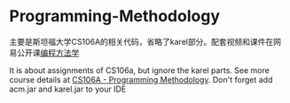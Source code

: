 # Programming-Methodology
主要是斯坦福大学CS106A的相关代码，省略了karel部分。配套视频和课件在网易公开课[编程方法学](http://open.163.com/special/sp/programming.html)

It is about assignments of CS106a, but ignore the karel parts. See more course details at [CS106A - Programming Methodology](https://see.stanford.edu/Course/CS106A). Don't forget add acm.jar and karel.jar to your IDE
